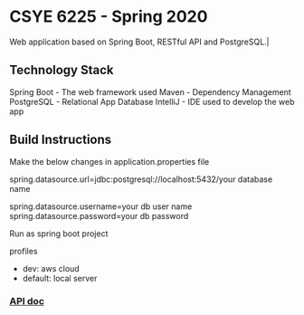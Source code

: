 
# CSYE 6225 - Spring 2020
Web application based on Spring Boot, RESTful API and PostgreSQL.|

## Technology Stack

Spring Boot - The web framework used
Maven - Dependency Management
PostgreSQL - Relational App Database
IntelliJ - IDE used to develop the web app

## Build Instructions
Make the below changes in application.properties file

spring.datasource.url=jdbc:postgresql://localhost:5432/your database name

spring.datasource.username=your db user name
spring.datasource.password=your db password

Run as spring boot project


profiles
- dev: aws cloud
- default: local server


### [API doc](https://app.swaggerhub.com/apis-docs/csye6225/spring2020/assignment-04)
